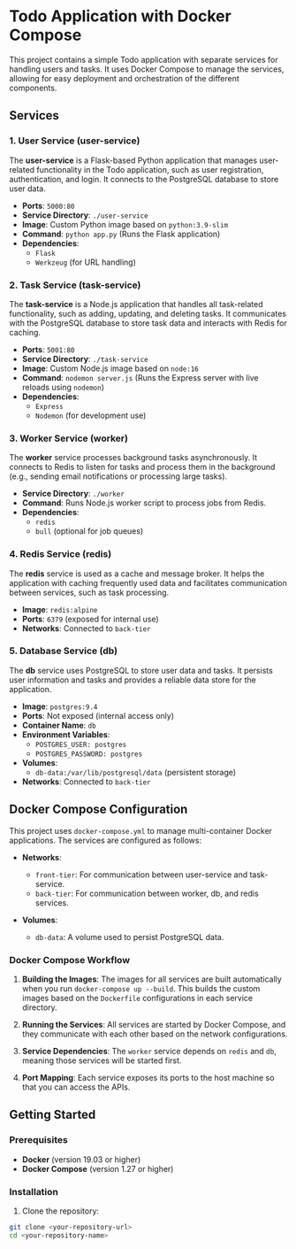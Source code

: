 # Todo Application with Docker Compose

This project contains a simple Todo application with separate services for handling users and tasks. It uses Docker Compose to manage the services, allowing for easy deployment and orchestration of the different components.

## Services

### 1. **User Service (user-service)**

The **user-service** is a Flask-based Python application that manages user-related functionality in the Todo application, such as user registration, authentication, and login. It connects to the PostgreSQL database to store user data.

- **Ports**: `5000:80`
- **Service Directory**: `./user-service`
- **Image**: Custom Python image based on `python:3.9-slim`
- **Command**: `python app.py` (Runs the Flask application)
- **Dependencies**: 
  - `Flask`
  - `Werkzeug` (for URL handling)

### 2. **Task Service (task-service)**

The **task-service** is a Node.js application that handles all task-related functionality, such as adding, updating, and deleting tasks. It communicates with the PostgreSQL database to store task data and interacts with Redis for caching.

- **Ports**: `5001:80`
- **Service Directory**: `./task-service`
- **Image**: Custom Node.js image based on `node:16`
- **Command**: `nodemon server.js` (Runs the Express server with live reloads using `nodemon`)
- **Dependencies**: 
  - `Express`
  - `Nodemon` (for development use)

### 3. **Worker Service (worker)**

The **worker** service processes background tasks asynchronously. It connects to Redis to listen for tasks and process them in the background (e.g., sending email notifications or processing large tasks).

- **Service Directory**: `./worker`
- **Command**: Runs Node.js worker script to process jobs from Redis.
- **Dependencies**: 
  - `redis`
  - `bull` (optional for job queues)

### 4. **Redis Service (redis)**

The **redis** service is used as a cache and message broker. It helps the application with caching frequently used data and facilitates communication between services, such as task processing.

- **Image**: `redis:alpine`
- **Ports**: `6379` (exposed for internal use)
- **Networks**: Connected to `back-tier`

### 5. **Database Service (db)**

The **db** service uses PostgreSQL to store user data and tasks. It persists user information and tasks and provides a reliable data store for the application.

- **Image**: `postgres:9.4`
- **Ports**: Not exposed (internal access only)
- **Container Name**: `db`
- **Environment Variables**:
  - `POSTGRES_USER: postgres`
  - `POSTGRES_PASSWORD: postgres`
- **Volumes**: 
  - `db-data:/var/lib/postgresql/data` (persistent storage)
- **Networks**: Connected to `back-tier`

## Docker Compose Configuration

This project uses `docker-compose.yml` to manage multi-container Docker applications. The services are configured as follows:

- **Networks**:
  - `front-tier`: For communication between user-service and task-service.
  - `back-tier`: For communication between worker, db, and redis services.
  
- **Volumes**:
  - `db-data`: A volume used to persist PostgreSQL data.

### Docker Compose Workflow

1. **Building the Images**: The images for all services are built automatically when you run `docker-compose up --build`. This builds the custom images based on the `Dockerfile` configurations in each service directory.

2. **Running the Services**: All services are started by Docker Compose, and they communicate with each other based on the network configurations.

3. **Service Dependencies**: The `worker` service depends on `redis` and `db`, meaning those services will be started first.

4. **Port Mapping**: Each service exposes its ports to the host machine so that you can access the APIs.

## Getting Started

### Prerequisites

- **Docker** (version 19.03 or higher)
- **Docker Compose** (version 1.27 or higher)

### Installation

1. Clone the repository:

```bash
git clone <your-repository-url>
cd <your-repository-name>
